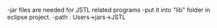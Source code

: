 -jar files are needed for JSTL related programs 
-put it into "lib" folder in eclipse project.
-path : Users->jars->JSTL 
